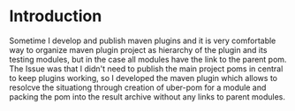 # Introduction
Sometime I develop and publish maven plugins and it is very comfortable way to organize maven plugin project as hierarchy of the plugin and its testing modules, but in the case all modules have the link to the parent pom. The Issue was that I didn't need to publish the main project poms in central to keep plugins working, so I developed the maven plugin which allows to resolcve the situationg through creation of uber-pom for a module and packing the pom into the result archive without any links to parent modules. 

